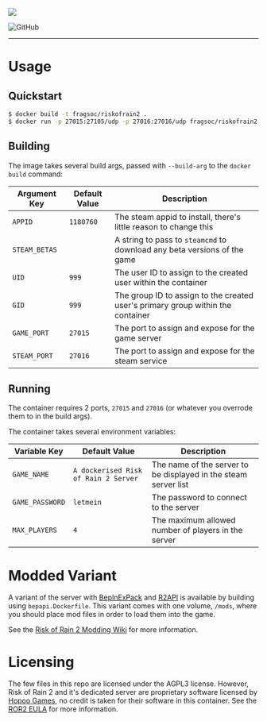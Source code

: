 ![](https://britgamer.s3.eu-west-1.amazonaws.com/styles/full_width_image/s3/2020-03/risk-of-rain-2-banner.jpg)

![GitHub](https://img.shields.io/github/license/fragsoc/riskofrain2-docker?style=flat-square)

---

# Usage

## Quickstart

```bash
$ docker build -t fragsoc/riskofrain2 .
$ docker run -p 27015:27105/udp -p 27016:27016/udp fragsoc/riskofrain2
```

## Building

The image takes several build args, passed with `--build-arg` to the `docker build` command:

Argument Key | Default Value | Description
---|---|---
`APPID` | `1180760` | The steam appid to install, there's little reason to change this
`STEAM_BETAS` | | A string to pass to `steamcmd` to download any beta versions of the game
`UID` | `999` | The user ID to assign to the created user within the container
`GID` | `999` | The group ID to assign to the created user's primary group within the container
`GAME_PORT` | `27015` | The port to assign and expose for the game server
`STEAM_PORT` | `27016` | The port to assign and expose for the steam service

## Running

The container requires 2 ports, `27015` and `27016` (or whatever you overrode them to in the build args).

The container takes several environment variables:

Variable Key | Default Value | Description
---|---|---
`GAME_NAME` | `A dockerised Risk of Rain 2 Server` | The name of the server to be displayed in the steam server list
`GAME_PASSWORD` | `letmein` | The password to connect to the server
`MAX_PLAYERS` | `4` | The maximum allowed number of players in the server

# Modded Variant

A variant of the server with [BepInExPack]() and [R2API]() is available by building using `bepapi.Dockerfile`.
This variant comes with one volume, `/mods`, where you should place mod files in order to load them into the game.

See the [Risk of Rain 2 Modding Wiki](https://github.com/risk-of-thunder/R2Wiki/wiki) for more information.

# Licensing

The few files in this repo are licensed under the AGPL3 license.
However, Risk of Rain 2 and it's dedicated server are proprietary software licensed by [Hopoo Games](https://hopoogames.com/), no credit is taken for their software in this container.
See the [ROR2 EULA](https://store.steampowered.com/eula/632360_eula_0) for more information.
